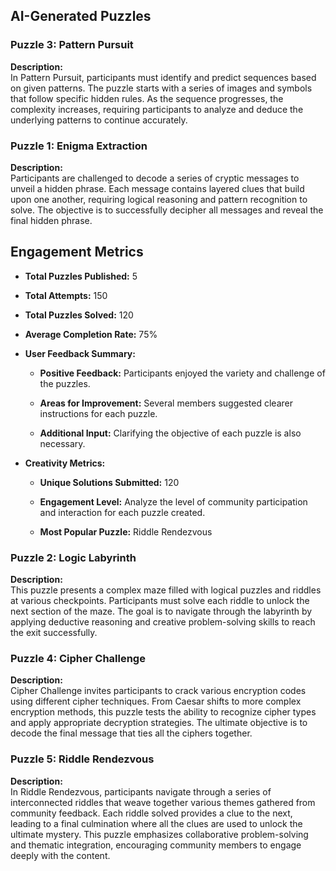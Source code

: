 

## AI-Generated Puzzles







### Puzzle 3: Pattern Pursuit
**Description:**  
In Pattern Pursuit, participants must identify and predict sequences based on given patterns. The puzzle starts with a series of images and symbols that follow specific hidden rules. As the sequence progresses, the complexity increases, requiring participants to analyze and deduce the underlying patterns to continue accurately.

### Puzzle 1: Enigma Extraction
**Description:**  
Participants are challenged to decode a series of cryptic messages to unveil a hidden phrase. Each message contains layered clues that build upon one another, requiring logical reasoning and pattern recognition to solve. The objective is to successfully decipher all messages and reveal the final hidden phrase.











## Engagement Metrics

- **Total Puzzles Published:** 5

- **Total Attempts:** 150
- **Total Puzzles Solved:** 120

- **Average Completion Rate:** 75%

- **User Feedback Summary:**  

  - **Positive Feedback:** Participants enjoyed the variety and challenge of the puzzles.

  - **Areas for Improvement:** Several members suggested clearer instructions for each puzzle.

  - **Additional Input:** Clarifying the objective of each puzzle is also necessary.

- **Creativity Metrics:**  

  - **Unique Solutions Submitted:** 120

  - **Engagement Level:** Analyze the level of community participation and interaction for each puzzle created.

  - **Most Popular Puzzle:** Riddle Rendezvous
  
<!-- Include any additional metrics as needed -->



### Puzzle 2: Logic Labyrinth



**Description:**  
This puzzle presents a complex maze filled with logical puzzles and riddles at various checkpoints. Participants must solve each riddle to unlock the next section of the maze. The goal is to navigate through the labyrinth by applying deductive reasoning and creative problem-solving skills to reach the exit successfully.





### Puzzle 4: Cipher Challenge
**Description:**  
Cipher Challenge invites participants to crack various encryption codes using different cipher techniques. From Caesar shifts to more complex encryption methods, this puzzle tests the ability to recognize cipher types and apply appropriate decryption strategies. The ultimate objective is to decode the final message that ties all the ciphers together.

### Puzzle 5: Riddle Rendezvous
**Description:**  
In Riddle Rendezvous, participants navigate through a series of interconnected riddles that weave together various themes gathered from community feedback. Each riddle solved provides a clue to the next, leading to a final culmination where all the clues are used to unlock the ultimate mystery. This puzzle emphasizes collaborative problem-solving and thematic integration, encouraging community members to engage deeply with the content.